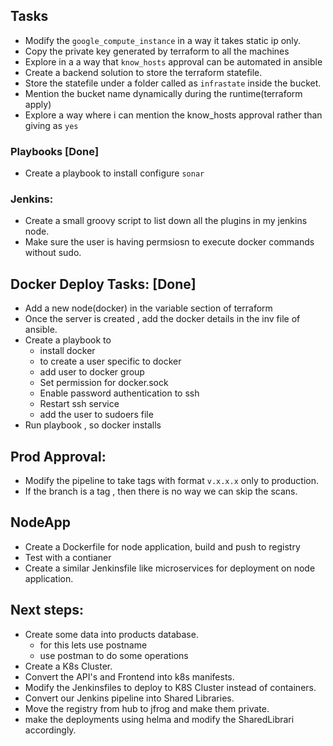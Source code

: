 ## Tasks
- Modify the `google_compute_instance` in a way it takes static ip only.
- Copy the private key generated by terraform  to all the machines
- Explore in a a way that `know_hosts` approval can be automated in ansible
- Create a backend solution to store the terraform statefile. 
- Store the statefile under a folder called as `infrastate` inside the bucket.
- Mention the bucket name dynamically during the runtime(terraform apply)
- Explore a way where i can mention the know_hosts approval rather than giving as `yes`

### Playbooks [Done]
- Create a playbook to install configure `sonar`

### Jenkins: 
- Create a small groovy script to list down all the plugins in my jenkins node.
- Make sure the user is having permsiosn to execute docker commands without sudo.


## Docker Deploy Tasks: [Done]
* Add a new node(docker) in the variable section of terraform
* Once the server is created ,  add the docker details in the inv file of ansible.
* Create a playbook to 
    * install docker 
    * to create a user specific to docker 
    * add user to docker group 
    * Set permission for docker.sock
    * Enable password authentication to ssh 
    * Restart ssh service 
    * add the user to sudoers file
* Run playbook , so docker installs 


## Prod Approval:
* Modify the pipeline to take tags with format `v.x.x.x` only to production.
* If the branch is a tag , then there is no way we can skip the scans.

## NodeApp
* Create a Dockerfile for node application, build and push to registry
* Test with a contianer 
* Create a similar Jenkinsfile like microservices for deployment on node application. 


## Next steps:
* Create some data into products database. 
    * for this lets use postname
    * use postman to do some operations
* Create a K8s Cluster. 
* Convert the API's and Frontend into k8s manifests.
* Modify the Jenkinsfiles to deploy to K8S Cluster instead of containers.
* Convert our Jenkins pipeline into Shared Libraries. 
* Move the registry from hub to jfrog and make them private.
* make the deployments using helma and modify the SharedLibrari accordingly.

